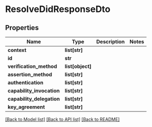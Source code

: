 # ResolveDidResponseDto

## Properties
Name | Type | Description | Notes
------------ | ------------- | ------------- | -------------
**context** | **list[str]** |  | 
**id** | **str** |  | 
**verification_method** | **list[object]** |  | 
**assertion_method** | **list[str]** |  | 
**authentication** | **list[str]** |  | 
**capability_invocation** | **list[str]** |  | 
**capability_delegation** | **list[str]** |  | 
**key_agreement** | **list[str]** |  | 

[[Back to Model list]](../README.md#documentation-for-models) [[Back to API list]](../README.md#documentation-for-api-endpoints) [[Back to README]](../README.md)

